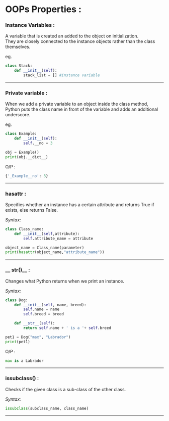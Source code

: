 # **OOPs Properties :**  

### **Instance Variables :**

A variable that is created an added to the object on initialization.  
They are closely connected to the instance objects rather than the class themselves.  

eg.  

```python
class Stack:
    def __init__(self):
        stack_list = [] #instance variable
```


___


### **Private variable :**

When we add a private variable to an object inside the class method, Python puts the class name in front of the variable and adds an additional underscore.

eg. 

```python
class Example:
    def __init__(self):
        self.__no = 3

obj = Example()
print(obj.__dict__)

```

O/P :
```python
{'_Example__no': 3}
```


___


### **hasattr :**

Specifies whether an instance has a certain attribute and returns True if exists, else returns False.    

*Syntax:*

```python
class Class_name:
    def __init__(self,attribute):
        self.attribute_name = attribute

object_name = Class_name(parameter)
print(hasattr(object_name,"attribute_name"))
```

___


### **__ str()__ :**

Changes what Python returns when we print an instance.  

*Syntax:*

```python
class Dog:
    def __init__(self, name, breed):
        self.name = name
        self.breed = breed

    def __str__(self):
        return self.name + ' is a '+ self.breed

pet1 = Dog("max", "Labrador")
print(pet1)
```

O/P : 

```python
max is a Labrador
```

___

### **issubclass() :**  

Checks if the given class is a sub-class of the other class.

*Syntax:*

```python
issubclass(subclass_name, class_name)
```
___